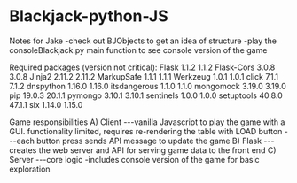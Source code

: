 # Blackjack-python-JS

Notes for Jake
-check out BJObjects to get an idea of structure
-play the consoleBlackjack.py main function to see console version of the game


Required packages (version not critical):
Flask	1.1.2	1.1.2
Flask-Cors	3.0.8	3.0.8
Jinja2	2.11.2	2.11.2
MarkupSafe	1.1.1	1.1.1
Werkzeug	1.0.1	1.0.1
click	7.1.1	7.1.2
dnspython	1.16.0	1.16.0
itsdangerous	1.1.0	1.1.0
mongomock	3.19.0	3.19.0
pip	19.0.3	20.1.1
pymongo	3.10.1	3.10.1
sentinels	1.0.0	1.0.0
setuptools	40.8.0	47.1.1
six	1.14.0	1.15.0

Game responsibilities
A) Client
---vanilla Javascript to play the game with a GUI. functionality limited, requires re-rendering the table with LOAD button
---each button press sends API message to update the game
B) Flask
---creates the web server and API for serving game data to the front end
C) Server
---core logic
-includes console version of the game for basic exploration